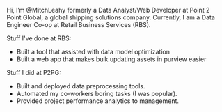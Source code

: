 Hi, I’m @MitchLeahy formerly a Data Analyst/Web Developer at Point 2 Point Global, a global shipping solutions company. Currently, I am a Data Engineer Co-op at Retail Business Services (RBS).

Stuff I've done at RBS:
  - Built a tool that assisted with data model optimization
  - Built a web app that makes bulk updating assets in purview easier

Stuff I did at P2PG:
  - Built and deployed data preprocessing tools.
  - Automated my co-workers boring tasks (I was popular). 
  - Provided project performance analytics to management.

<!---
MitchLeahy/MitchLeahy is a ✨ special ✨ repository because its `README.md` (this file) appears on your GitHub profile.
You can click the Preview link to take a look at your changes.
--->
